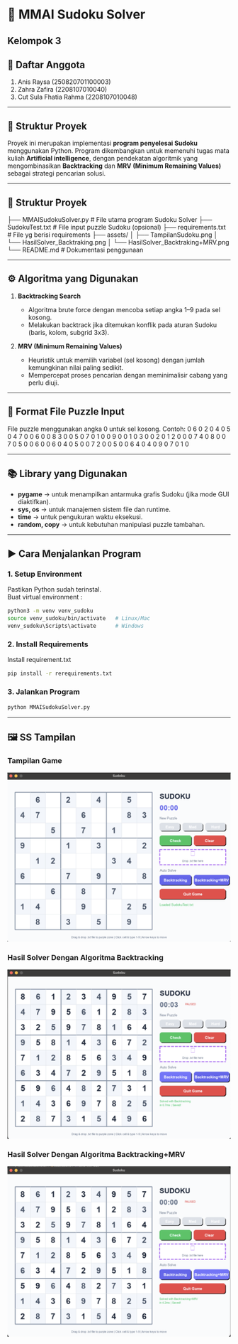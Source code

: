 # 🧩 MMAI Sudoku Solver

## Kelompok 3
## 👥 Daftar Anggota
1. Anis Raysa (250820701100003)
2. Zahra Zafira (2208107010040)
3. Cut Sula Fhatia Rahma (2208107010048)

---

## 📂 Struktur Proyek

Proyek ini merupakan implementasi **program penyelesai Sudoku** menggunakan Python. Program dikembangkan untuk memenuhi tugas mata kuliah **Artificial intelligence**, dengan pendekatan algoritmik yang mengombinasikan **Backtracking** dan **MRV (Minimum Remaining Values)** sebagai strategi pencarian solusi.

---

## 📂 Struktur Proyek

├── MMAISudokuSolver.py # File utama program Sudoku Solver
├── SudokuTest.txt # File input puzzle Sudoku (opsional)
├── requirements.txt # File yg berisi requirements
├── assets/
│ ├── TampilanSudoku.png
│ └── HasilSolver_Backtraking.png
│ └── HasilSolver_Backtraking+MRV.png
└── README.md # Dokumentasi penggunaan

---

## ⚙️ Algoritma yang Digunakan

1. **Backtracking Search**

   - Algoritma brute force dengan mencoba setiap angka 1–9 pada sel kosong.
   - Melakukan backtrack jika ditemukan konflik pada aturan Sudoku (baris, kolom, subgrid 3x3).

2. **MRV (Minimum Remaining Values)**
   - Heuristik untuk memilih variabel (sel kosong) dengan jumlah kemungkinan nilai paling sedikit.
   - Mempercepat proses pencarian dengan meminimalisir cabang yang perlu diuji.

---

## 📝 Format File Puzzle Input

File puzzle menggunakan angka 0 untuk sel kosong. Contoh:
0 6 0 2 0 4 0 5 0
4 7 0 0 6 0 0 8 3
0 0 5 0 7 0 1 0 0
9 0 0 1 0 3 0 0 2
0 1 2 0 0 0 7 4 0
8 0 0 7 0 5 0 0 6
0 0 6 0 4 0 5 0 0
7 2 0 0 5 0 0 6 4
0 4 0 9 0 7 0 1 0

---

## 📚 Library yang Digunakan

- **pygame** → untuk menampilkan antarmuka grafis Sudoku (jika mode GUI diaktifkan).
- **sys, os** → untuk manajemen sistem file dan runtime.
- **time** → untuk pengukuran waktu eksekusi.
- **random, copy** → untuk kebutuhan manipulasi puzzle tambahan.

---

## ▶️ Cara Menjalankan Program

### 1. Setup Environment

Pastikan Python sudah terinstal.  
Buat virtual environment :

```bash
python3 -m venv venv_sudoku
source venv_sudoku/bin/activate   # Linux/Mac
venv_sudoku\Scripts\activate      # Windows
```

### 2. Install Requirements

Install requirement.txt

```bash
pip install -r rerequirements.txt
```

### 3. Jalankan Program

```bash
python MMAISudokuSolver.py
```

---

## 🖼️ SS Tampilan

### Tampilan Game

![Flowchart Sudoku Solver](assets/TampilanSudoku.png)

### Hasil Solver Dengan Algoritma Backtracking

![Flowchart Sudoku Solver](assets/HasilSolver_Backtraking.png)

### Hasil Solver Dengan Algoritma Backtracking+MRV

![Flowchart Sudoku Solver](assets/HasilSolver_Backtraking+MRV.png)